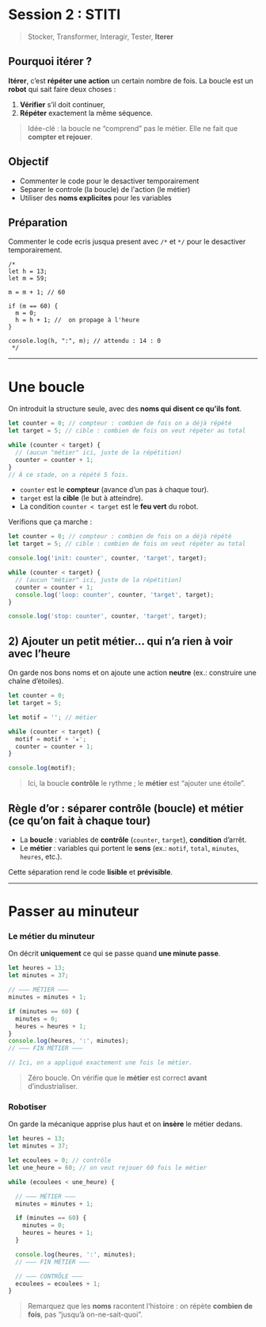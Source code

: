 # Session 2 : STITI

> Stocker, Transformer, Interagir, Tester, **Iterer**


## Pourquoi itérer ?

**Itérer**, c’est **répéter une action** un certain nombre de fois.
La boucle est un **robot** qui sait faire deux choses :

1. **Vérifier** s’il doit continuer,
2. **Répéter** exactement la même séquence.

> Idée-clé : la boucle ne “comprend” pas le métier. Elle ne fait que **compter et rejouer**.

## Objectif
- Commenter le code pour le desactiver temporairement
- Separer le controle (la boucle) de l'action (le métier)
- Utiliser des **noms explicites** pour les variables


## Préparation
Commenter le code ecris jusqua present avec `/*` et `*/` pour le desactiver temporairement.
```
/* 
let h = 13;
let m = 59;

m = m + 1; // 60

if (m == 60) {
  m = 0;
  h = h + 1; //  on propage à l'heure
}

console.log(h, ":", m); // attendu : 14 : 0
 */ 
```

---

# Une boucle

On introduit la structure seule, avec des **noms qui disent ce qu’ils font**.

```js
let counter = 0; // compteur : combien de fois on a déjà répété
let target = 5; // cible : combien de fois on veut répéter au total

while (counter < target) {
  // (aucun "métier" ici, juste de la répétition)
  counter = counter + 1;
}
// À ce stade, on a répété 5 fois.
```

- `counter` est le **compteur** (avance d’un pas à chaque tour).
- `target` est la **cible** (le but à atteindre).
- La condition `counter < target` est le **feu vert** du robot.

Verifions que ça marche :

```js
let counter = 0; // compteur : combien de fois on a déjà répété
let target = 5; // cible : combien de fois on veut répéter au total

console.log('init: counter', counter, 'target', target);

while (counter < target) {
  // (aucun "métier" ici, juste de la répétition)
  counter = counter + 1;
  console.log('loop: counter', counter, 'target', target);
}

console.log('stop: counter', counter, 'target', target);
```

## 2) Ajouter un petit métier… qui n’a rien à voir avec l’heure

On garde nos bons noms et on ajoute une action **neutre** (ex.: construire une chaîne d’étoiles).

```js
let counter = 0;
let target = 5;

let motif = ''; // métier

while (counter < target) {
  motif = motif + '★';
  counter = counter + 1;
}

console.log(motif);
```

> Ici, la boucle **contrôle** le rythme ; le **métier** est “ajouter une étoile”.

## Règle d’or : séparer **contrôle** (boucle) et **métier** (ce qu’on fait à chaque tour)

- La **boucle** : variables de **contrôle** (`counter`, `target`), **condition** d’arrêt.
- Le **métier** : variables qui portent le **sens** (ex.: `motif`, `total`, `minutes`, `heures`, etc.).

Cette séparation rend le code **lisible** et **prévisible**.

---

# Passer au minuteur

### Le métier du minuteur

On décrit **uniquement** ce qui se passe quand **une minute passe**.

```js
let heures = 13;
let minutes = 37;

// ——— MÉTIER ———
minutes = minutes + 1;

if (minutes == 60) {
  minutes = 0;
  heures = heures + 1;
}
console.log(heures, ':', minutes);
// ——— FIN MÉTIER ———

// Ici, on a appliqué exactement une fois le métier.
```

> Zéro boucle. On vérifie que le **métier** est correct **avant** d’industrialiser.

### Robotiser

On garde la mécanique apprise plus haut et on **insère** le métier dedans.

```js
let heures = 13;
let minutes = 37;

let ecoulees = 0; // contrôle
let une_heure = 60; // on veut rejouer 60 fois le métier

while (ecoulees < une_heure) {

  // ——— MÉTIER ———
  minutes = minutes + 1;

  if (minutes == 60) {
    minutes = 0;
    heures = heures + 1;
  }

  console.log(heures, ':', minutes);
  // ——— FIN MÉTIER ———

  // ——— CONTRÔLE ———
  ecoulees = ecoulees + 1;
}
```

> Remarquez que les **noms** racontent l’histoire : on répète **combien de fois**, pas “jusqu’à on-ne-sait-quoi”.
